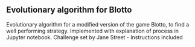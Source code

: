 ## Evolutionary algorithm for Blotto
Evolutionary algorithm for a modified version of the game Blotto, to find a well performing strategy. Implemented with explanation of process in Jupyter notebook.
Challenge set by Jane Street - Instructions included
